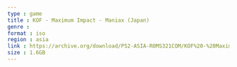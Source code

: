 ```yaml
---
type : game
title : KOF - Maximum Impact - Maniax (Japan)
genre : 
format : iso
region : asia
link : https://archive.org/download/PS2-ASIA-ROMS321COM/KOF%20-%20Maximum%20Impact%20-%20Maniax%20%28Japan%29.7z
size : 1.6GB
---
```

